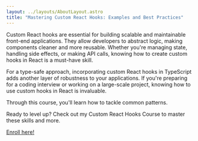 ```yaml
---
layout: ../layouts/AboutLayout.astro
title: "Mastering Custom React Hooks: Examples and Best Practices"
---
```


Custom React hooks are essential for <span class="font-black text-orange-600">building scalable and maintainable</span> front-end applications. They allow developers to abstract logic, making components cleaner and more reusable. Whether you're managing state, handling side effects, or making API calls, knowing how to create custom hooks in React is a must-have skill.

For a type-safe approach, incorporating custom React hooks in <span class="font-black text-orange-600">TypeScript</span> adds another layer of robustness to your applications. If you're preparing for a <span class="font-black text-orange-600">coding interview</span> or working on a large-scale project, knowing how to use custom hooks in React is invaluable.

Through this course, you'll learn how to tackle common patterns.

Ready to level up? Check out my Custom React Hooks Course to master these skills and more.

[Enroll here!](https://www.udemy.com/course/custom-react-hooks-crash-course)
